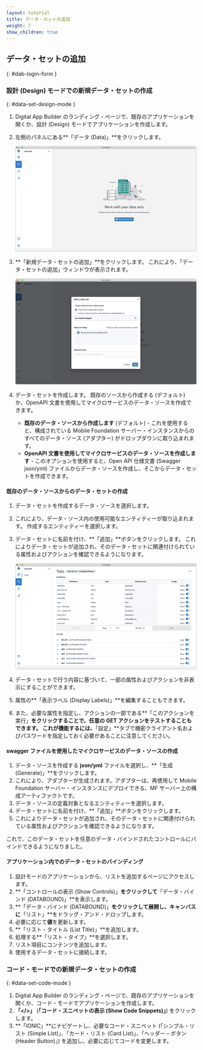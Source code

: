 ```yaml
---
layout: tutorial
title: データ・セットの追加
weight: 7
show_children: true
---
```

<!-- NLS_CHARSET=UTF-8 -->
## データ・セットの追加
{: #dab-login-form }

### 設計 (Design) モードでの新規データ・セットの作成
{: #data-set-design-mode }

1. Digital App Builder のランディング・ページで、既存のアプリケーションを開くか、設計 (Design) モードでアプリケーションを作成します。
2. 左側のパネルにある**「データ (Data)」**をクリックします。

    ![データ (Data)](dab-list-menu.png)

3. **「新規データ・セットの追加」**をクリックします。 これにより、「データ・セットの追加」ウィンドウが表示されます。

    ![新規データ・セットの追加](dab-list-add-data-set.png)

4. データ・セットを作成します。 既存のソースから作成する (デフォルト) か、OpenAPI 文書を使用してマイクロサービスのデータ・ソースを作成できます。
    * **既存のデータ・ソースから作成します** (デフォルト) - これを使用すると、構成されている Mobile Foundation サーバー・インスタンスからのすべてのデータ・ソース (アダプター) がドロップダウンに取り込まれます。 
    * **OpenAPI 文書を使用してマイクロサービスのデータ・ソースを作成します** - このオプションを使用すると、Open API 仕様文書 (Swagger json/yml) ファイルからデータ・ソースを作成し、そこからデータ・セットを作成できます。

#### 既存のデータ・ソースからのデータ・セットの作成

1. データ・セットを作成するデータ・ソースを選択します。
2. これにより、データ・ソース内の使用可能なエンティティーが取り込まれます。 作成するエンティティーを選択します。
3. データ・セットに名前を付け、**「追加」**ボタンをクリックします。 これによりデータ・セットが追加され、そのデータ・セットに関連付けられている属性およびアクションを確認できるようになります。

    ![新規データ・セットとその属性](dab-list-dataset-attributes.png)

4. データ・セットで行う内容に基づいて、一部の属性およびアクションを非表示にすることができます。
5. 属性の**「表示ラベル (Display Labels)」**を編集することもできます。
6. また、必要な属性を指定し、アクションの一部である**「このアクションを実行」**をクリックすることで、任意の GET アクションをテストすることもできます。 これが機能するには、**「設定」**タブで機密クライアント名およびパスワードを指定しておく必要があることに注意してください。

#### swagger ファイルを使用したマイクロサービスのデータ・ソースの作成

1. データ・ソースを作成する **json/yml** ファイルを選択し、**「生成 (Generate)」**をクリックします。
2. これにより、アダプターが生成されます。アダプターは、再使用して Mobile Foundation サーバー・インスタンスにデプロイできる、MF サーバー上の構成アーティファクトです。
3. データ・ソースの定義対象となるエンティティーを選択します。
4. データ・セットに名前を付け、**「追加」**ボタンをクリックします。
5. これによりデータ・セットが追加され、そのデータ・セットに関連付けられている属性およびアクションを確認できるようになります。

これで、このデータ・セットを任意のデータ・バインドされたコントロールにバインドできるようになりました。

#### アプリケーション内でのデータ・セットのバインディング

1. 設計モードのアプリケーションから、リストを追加するページにアクセスします。
2. **「コントロールの表示 (Show Controls)」**をクリックして**「データ・バインド (DATABOUND)」**を表示します。
3. **「データ・バインド (DATABOUND)」**をクリックして展開し、キャンバスに**「リスト」**をドラッグ・アンド・ドロップします。
4. 必要に応じて**値**を更新します。 
5. **「リスト・タイトル (List Title)」**を追加します。
6. 処理する**「リスト・タイプ」**を選択します。
7. リスト項目にコンテンツを追加します。
8. 使用するデータ・セットに接続します。 

### コード・モードでの新規データ・セットの作成
{: #data-set-code-mode }

1. Digital App Builder のランディング・ページで、既存のアプリケーションを開くか、コード・モードでアプリケーションを作成します。
2. **「</>」** (**「コード・スニペットの表示 (Show Code Snippets)」**) をクリックします。
3. **「IONIC」**にナビゲートし、必要なコード・スニペット (「シンプル・リスト (Simple List)」、「カード・リスト (Card List)」、「ヘッダー・ボタン (Header Button)」) を追加し、必要に応じてコードを変更します。


